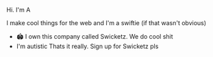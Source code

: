 Hi. I'm A

I make cool things for the web and I'm a swiftie (if that wasn't obvious)
- 🏟️ I own this company called Swicketz. We do cool shit
- I'm autistic
  Thats it really. Sign up for Swicketz pls
